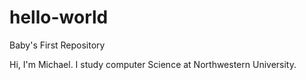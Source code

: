 # hello-world
Baby's First Repository

Hi, I'm Michael.  I study computer Science at Northwestern University.
